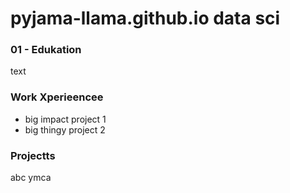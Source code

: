 # pyjama-llama.github.io data sci

### 01 - Edukation
text

### Work Xperieencee

- big impact project 1
- big thingy project 2

### Projectts
abc ymca
